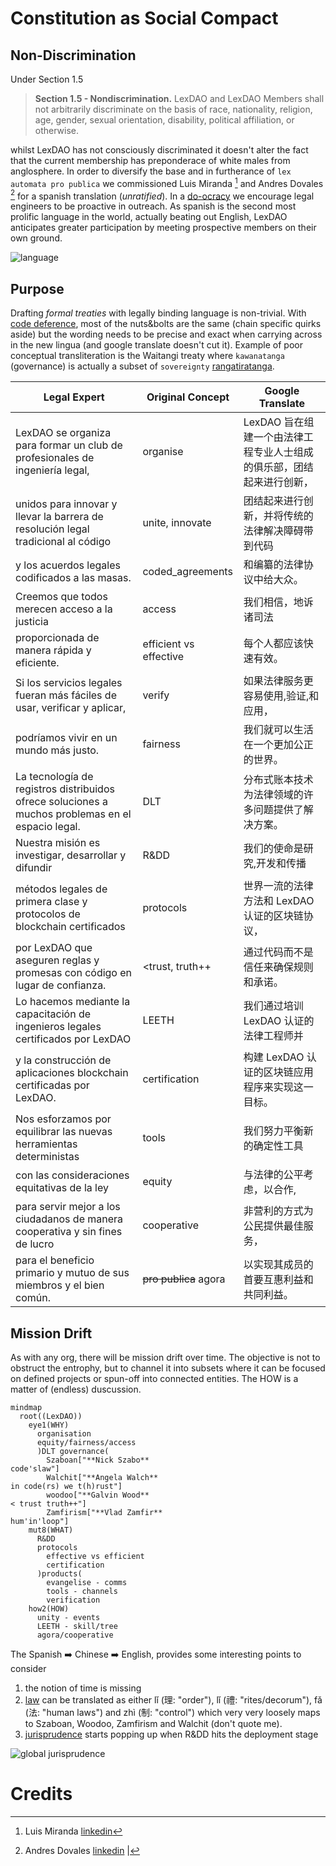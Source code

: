 # Constitution as Social Compact

## Non-Discrimination

Under Section 1.5 

> **Section 1.5 - Nondiscrimination.** LexDAO and LexDAO Members shall not arbitrarily discriminate on the basis of race, nationality, religion, age, gender, sexual orientation, disability, political affiliation, or otherwise.  

whilst LexDAO has not consciously discriminated it doesn't alter the fact that the current membership has preponderace of white males from anglosphere. In order to diversify the base and in furtherance of `lex automata pro publica` we commissioned Luis Miranda [^1] and Andres Dovales [^2] for a spanish translation (_unratified_). In a [do-ocracy](https://wiki.osgeo.org/wiki/Do-ocracy) we encourage legal engineers to be proactive in outreach. As spanish is the second most prolific language in the world, actually beating out English, LexDAO anticipates greater participation by meeting prospective members on their own ground.

![language](https://ealac.georgetown.edu/wp-content/uploads/sites/145/2019/05/worldlanguagegraphic.png)

## Purpose

Drafting _formal treaties_ with legally binding language is non-trivial. With [code deference](https://github.com/lex-node/SCoDA-Simple-Code-Deference-Agreement-/blob/master/DAO%20Charter%20with%20Qualified%20Code%20Deference.md), most of the nuts&bolts are the same (chain specific quirks aside) but the wording needs to be precise and exact when carrying across in the new lingua (and google translate doesn't cut it). Example of poor conceptual transliteration is the Waitangi treaty where `kawanatanga` (governance) is actually a subset of `sovereignty` [rangatiratanga](https://www.waitangitribunal.govt.nz/publications-and-resources/school-resources/treaty-past-and-present/section-3/).

| Legal Expert | Original Concept | Google Translate |
|-----|-----|-----|
|LexDAO se organiza para formar un club de profesionales de ingeniería legal, | organise | LexDAO 旨在组建一个由法律工程专业人士组成的俱乐部，团结起来进行创新，|
| unidos para innovar y llevar la barrera de resolución legal tradicional al código | unite, innovate | 团结起来进行创新，并将传统的法律解决障碍带到代码 |
| y los acuerdos legales codificados a las masas. | coded_agreements | 和编纂的法律协议中给大众。|
| Creemos que todos merecen acceso a la justicia | access |  我们相信，地诉诸司法 |
| proporcionada de manera rápida y eficiente. | efficient vs effective | 每个人都应该快速有效。|
| Si los servicios legales fueran más fáciles de usar, verificar y aplicar, | verify | 如果法律服务更容易使用,验证,和应用，|
| podríamos vivir en un mundo más justo. | fairness | 我们就可以生活在一个更加公正的世界。 |
| La tecnología de registros distribuidos ofrece soluciones a muchos problemas en el espacio legal. | DLT |  分布式账本技术为法律领域的许多问题提供了解决方案。|
| Nuestra misión es investigar, desarrollar y difundir | R&DD | 我们的使命是研究,开发和传播 |
| métodos legales de primera clase y protocolos de blockchain certificados | protocols | 世界一流的法律方法和 LexDAO 认证的区块链协议，
| por LexDAO que aseguren reglas y promesas con código en lugar de confianza. | <trust, truth++ | 通过代码而不是信任来确保规则和承诺。|
| Lo hacemos mediante la capacitación de ingenieros legales certificados por LexDAO | LEETH | 我们通过培训 LexDAO 认证的法律工程师并 |
| y la construcción de aplicaciones blockchain certificadas por LexDAO. | certification | 构建 LexDAO 认证的区块链应用程序来实现这一目标。|
| Nos esforzamos por equilibrar las nuevas herramientas deterministas | tools | 我们努力平衡新的确定性工具 |
| con las consideraciones equitativas de la ley | equity | 与法律的公平考虑，以合作, | 
| para servir mejor a los ciudadanos de manera cooperativa y sin fines de lucro | cooperative | 非营利的方式为公民提供最佳服务，| 
| para el beneficio primario y mutuo de sus miembros y el bien común. | ~~pro publica~~ agora | 以实现其成员的首要互惠利益和共同利益。 |

## Mission Drift
As with any org, there will be mission drift over time. The objective is not to obstruct the entrophy, but to channel it into subsets where it can be focused on defined projects or spun-off into connected entities. The HOW is a matter of (endless) duscussion.

```mermaid
mindmap
  root((LexDAO))
    eye1(WHY)
      organisation
      equity/fairness/access
      )DLT governance(
        Szaboan["**Nick Szabo**
code'slaw"]
        Walchit["**Angela Walch**
in code(rs) we t(h)rust"]
        woodoo["**Galvin Wood**
< trust truth++"]
        Zamfirism["**Vlad Zamfir**
hum'in'loop"]
    mut8(WHAT)
      R&DD
      protocols
        effective vs efficient
        certification
      )products(
        evangelise - comms
        tools - channels
        verification
    how2(HOW)
      unity - events
      LEETH - skill/tree
      agora/cooperative
```  

The Spanish ➡️ Chinese ➡️ English, provides some interesting points to consider
1. the notion of time is missing
2. [law](https://en.wikipedia.org/wiki/Chinese_law#:~:text=The%20word%20for%20law%20in,%2C%20measurement%2C%20and%20model%22.) can be translated as either lǐ (理: "order"), lǐ (禮: "rites/decorum"), fǎ (法: "human laws") and zhì (制: "control") which very very loosely maps to Szaboan, Woodoo, Zamfirism and Walchit (don't quote me).
3. [jurisprudence](https://papers.ssrn.com/sol3/papers.cfm?abstract_id=1490104) starts popping up when R&DD hits the deployment stage

![global jurisprudence](https://upload.wikimedia.org/wikipedia/commons/thumb/9/92/Map_of_the_Legal_systems_of_the_world_%28en%29.png/1600px-Map_of_the_Legal_systems_of_the_world_%28en%29.png)  

# Credits

<!-- insert your projects within LexDAO here -->
[^1]: Luis Miranda [linkedin]()

<!-- insert your projects within LexDAO here -->
[^2]: Andres Dovales [linkedin]()
| 
